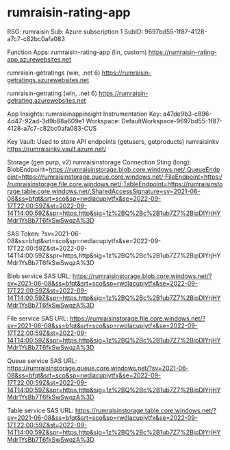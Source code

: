 # rumraisin-rating-app

RSG: rumraisin 
Sub: Azure subscription 1 
SubID: 9697bd55-1f87-4128-a7c7-c82bc0afa083 

Function Apps:
rumraisin-rating-app (lin, custom)
https://rumraisin-rating-app.azurewebsites.net

rumraisin-getratings (win, .net 6)
https://rumraisin-getratings.azurewebsites.net

rumraisin-getrating (win, .net 6)
https://rumraisin-getrating.azurewebsites.net


App Insights:
rumraisinappinsight
Instrumentation Key: a47de9b3-c896-4d47-92ad-3d9b88a609e1
Workspace: DefaultWorkspace-9697bd55-1f87-4128-a7c7-c82bc0afa083-CUS


Key Vault:
Used to store API endpoints (getusers, getproducts)
rumraisinkv
https://rumraisinkv.vault.azure.net/

Storage (gen purp, v2)
rumraisinstorage
Connection Sting (long):
BlobEndpoint=https://rumraisinstorage.blob.core.windows.net/;QueueEndpoint=https://rumraisinstorage.queue.core.windows.net/;FileEndpoint=https://rumraisinstorage.file.core.windows.net/;TableEndpoint=https://rumraisinstorage.table.core.windows.net/;SharedAccessSignature=sv=2021-06-08&ss=bfqt&srt=sco&sp=rwdlacupiytfx&se=2022-09-17T22:00:59Z&st=2022-09-14T14:00:59Z&spr=https,http&sig=1z%2BQ%2Bc%2B1ub7Z7%2BipDIYrjHYMdr1YsBb7T6fkSwSwqzA%3D

SAS Token:
?sv=2021-06-08&ss=bfqt&srt=sco&sp=rwdlacupiytfx&se=2022-09-17T22:00:59Z&st=2022-09-14T14:00:59Z&spr=https,http&sig=1z%2BQ%2Bc%2B1ub7Z7%2BipDIYrjHYMdr1YsBb7T6fkSwSwqzA%3D

Blob service SAS URL:
https://rumraisinstorage.blob.core.windows.net/?sv=2021-06-08&ss=bfqt&srt=sco&sp=rwdlacupiytfx&se=2022-09-17T22:00:59Z&st=2022-09-14T14:00:59Z&spr=https,http&sig=1z%2BQ%2Bc%2B1ub7Z7%2BipDIYrjHYMdr1YsBb7T6fkSwSwqzA%3D

File service SAS URL:
https://rumraisinstorage.file.core.windows.net/?sv=2021-06-08&ss=bfqt&srt=sco&sp=rwdlacupiytfx&se=2022-09-17T22:00:59Z&st=2022-09-14T14:00:59Z&spr=https,http&sig=1z%2BQ%2Bc%2B1ub7Z7%2BipDIYrjHYMdr1YsBb7T6fkSwSwqzA%3D

Queue service SAS URL:
https://rumraisinstorage.queue.core.windows.net/?sv=2021-06-08&ss=bfqt&srt=sco&sp=rwdlacupiytfx&se=2022-09-17T22:00:59Z&st=2022-09-14T14:00:59Z&spr=https,http&sig=1z%2BQ%2Bc%2B1ub7Z7%2BipDIYrjHYMdr1YsBb7T6fkSwSwqzA%3D

Table service SAS URL:
https://rumraisinstorage.table.core.windows.net/?sv=2021-06-08&ss=bfqt&srt=sco&sp=rwdlacupiytfx&se=2022-09-17T22:00:59Z&st=2022-09-14T14:00:59Z&spr=https,http&sig=1z%2BQ%2Bc%2B1ub7Z7%2BipDIYrjHYMdr1YsBb7T6fkSwSwqzA%3D


